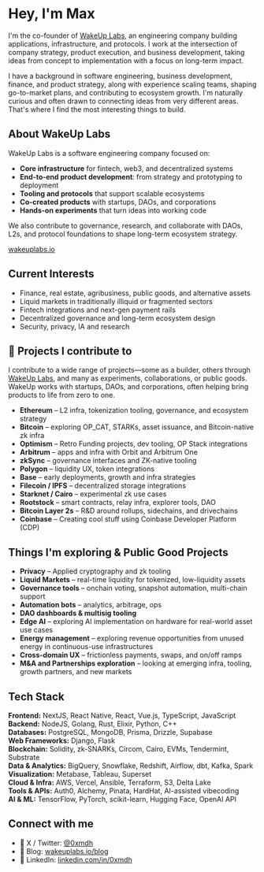 # Hey, I'm Max 
I'm the co-founder of [WakeUp Labs](https://www.wakeuplabs.io), an engineering company building applications, infrastructure, and protocols. I work at the intersection of company strategy, product execution, and business development, taking ideas from concept to implementation with a focus on long-term impact.

I have a background in software engineering, business development, finance, and product strategy, along with experience scaling teams, shaping go-to-market plans, and contributing to ecosystem growth. I'm naturally curious and often drawn to connecting ideas from very different areas. That's where I find the most interesting things to build.


## About WakeUp Labs

WakeUp Labs is a software engineering company focused on:

- **Core infrastructure** for fintech, web3, and decentralized systems  
- **End-to-end product development**: from strategy and prototyping to deployment  
- **Tooling and protocols** that support scalable ecosystems  
- **Co-created products** with startups, DAOs, and corporations  
- **Hands-on experiments** that turn ideas into working code

We also contribute to governance, research, and collaborate with DAOs, L2s, and protocol foundations to shape long-term ecosystem strategy.

[wakeuplabs.io](https://www.wakeuplabs.io)


## Current Interests

- Finance, real estate, agribusiness, public goods, and alternative assets  
- Liquid markets in traditionally illiquid or fragmented sectors  
- Fintech integrations and next-gen payment rails  
- Decentralized governance and long-term ecosystem design  
- Security, privacy, IA and research  

## 🚀 Projects I contribute to

I contribute to a wide range of projects—some as a builder, others through [WakeUp Labs](https://www.wakeuplabs.io), and many as experiments, collaborations, or public goods. WakeUp works with startups, DAOs, and corporations, often helping bring products to life from zero to one.

- **Ethereum** – L2 infra, tokenization tooling, governance, and ecosystem strategy  
- **Bitcoin** – exploring OP_CAT, STARKs, asset issuance, and Bitcoin-native zk infra  
- **Optimism** – Retro Funding projects, dev tooling, OP Stack integrations  
- **Arbitrum** – apps and infra with Orbit and Arbitrum One  
- **zkSync** – governance interfaces and ZK-native tooling  
- **Polygon** – liquidity UX, token integrations  
- **Base** – early deployments, growth and infra strategies  
- **Filecoin / IPFS** – decentralized storage integrations  
- **Starknet / Cairo** – experimental zk use cases  
- **Rootstock** – smart contracts, relay infra, explorer tools, DAO  
- **Bitcoin Layer 2s** – R&D around rollups, sidechains, and drivechains
- **Coinbase** –  Creating cool stuff using Coinbase Developer Platform (CDP)

## Things I'm exploring & Public Good Projects

- **Privacy** – Applied cryptography and zk tooling  
- **Liquid Markets** – real-time liquidity for tokenized, low-liquidity assets 
- **Governance tools** – onchain voting, snapshot automation, multi-chain support
- **Automation bots** – analytics, arbitrage, ops  
- **DAO dashboards & multisig tooling**  
- **Edge AI** – exploring AI implementation on hardware for real-world asset use cases  
- **Energy management** – exploring revenue opportunities from unused energy in continuous-use infrastructures
- **Cross-domain UX** – frictionless payments, swaps, and on/off ramps  
- **M&A and Partnerships exploration** – looking at emerging infra, tooling, growth partners, and new markets

  
## Tech Stack

**Frontend:** NextJS, React Native, React, Vue.js, TypeScript, JavaScript  
**Backend:** NodeJS, Golang, Rust, Elixir, Python, C++  
**Databases:** PostgreSQL, MongoDB, Prisma, Drizzle, Supabase  
**Web Frameworks:** Django, Flask  
**Blockchain:** Solidity, zk-SNARKs, Circom, Cairo, EVMs, Tendermint, Substrate  
**Data & Analytics:** BigQuery, Snowflake, Redshift, Airflow, dbt, Kafka, Spark  
**Visualization:** Metabase, Tableau, Superset  
**Cloud & Infra:** AWS, Vercel, Ansible, Terraform, S3, Delta Lake  
**Tools & APIs:** Auth0, Alchemy, Pinata, HardHat, AI-assisted vibecoding  
**AI & ML:** TensorFlow, PyTorch, scikit-learn, Hugging Face, OpenAI API

## Connect with me

- 🧠 X / Twitter: [@0xmdh](https://x.com/0xmdh)
- 📝 Blog: [wakeuplabs.io/blog](https://www.wakeuplabs.io/blog)
- 💼 LinkedIn: [linkedin.com/in/0xmdh](https://www.linkedin.com/in/0xmdh)
